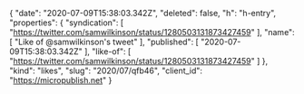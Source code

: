 {
  "date": "2020-07-09T15:38:03.342Z",
  "deleted": false,
  "h": "h-entry",
  "properties": {
    "syndication": [
      "https://twitter.com/samwilkinson/status/1280503131873427459"
    ],
    "name": [
      "Like of @samwilkinson's tweet"
    ],
    "published": [
      "2020-07-09T15:38:03.342Z"
    ],
    "like-of": [
      "https://twitter.com/samwilkinson/status/1280503131873427459"
    ]
  },
  "kind": "likes",
  "slug": "2020/07/qfb46",
  "client_id": "https://micropublish.net"
}
